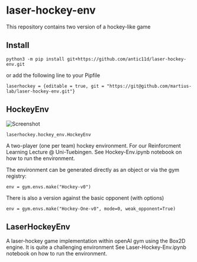 # laser-hockey-env

This repository contains two version of a hockey-like game

## Install

``python3 -m pip install git+https://github.com/antic11d/laser-hockey-env.git``

or add the following line to your Pipfile

``laserhockey = {editable = true, git = "https://git@github.com/martius-lab/laser-hockey-env.git"}``


## HockeyEnv

![Screenshot](assets/hockeyenv1.png)

``laserhockey.hockey_env.HockeyEnv``

A two-player (one per team) hockey environment.
For our Reinforcment Learning Lecture @ Uni-Tuebingen.
See Hockey-Env.ipynb notebook on how to run the environment.

The environment can be generated directly as an object or via the gym registry:

``env = gym.envs.make("Hockey-v0")``

There is also a version against the basic opponent (with options)

``env = gym.envs.make("Hockey-One-v0", mode=0, weak_opponent=True)``



## LaserHockeyEnv

A laser-hockey game implementation within openAI gym using the Box2D engine. It is quite a challenging environment
See Laser-Hockey-Env.ipynb notebook on how to run the environment.
